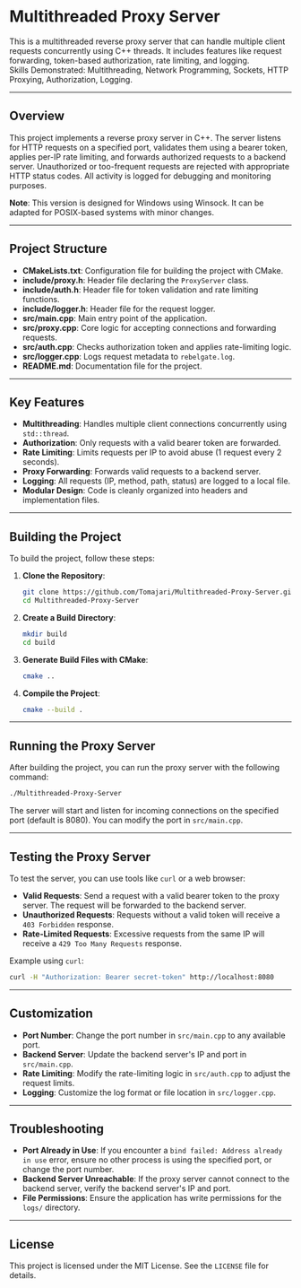 # Multithreaded Proxy Server
This is a multithreaded reverse proxy server that can handle multiple client requests concurrently using C++ threads. It includes features like request forwarding, token-based authorization, rate limiting, and logging.  
Skills Demonstrated: Multithreading, Network Programming, Sockets, HTTP Proxying, Authorization, Logging.

---

## Overview

This project implements a reverse proxy server in C++. The server listens for HTTP requests on a specified port, validates them using a bearer token, applies per-IP rate limiting, and forwards authorized requests to a backend server. Unauthorized or too-frequent requests are rejected with appropriate HTTP status codes. All activity is logged for debugging and monitoring purposes.

**Note**: This version is designed for Windows using Winsock. It can be adapted for POSIX-based systems with minor changes.

---

## Project Structure

- **CMakeLists.txt**: Configuration file for building the project with CMake.
- **include/proxy.h**: Header file declaring the `ProxyServer` class.
- **include/auth.h**: Header file for token validation and rate limiting functions.
- **include/logger.h**: Header file for the request logger.
- **src/main.cpp**: Main entry point of the application.
- **src/proxy.cpp**: Core logic for accepting connections and forwarding requests.
- **src/auth.cpp**: Checks authorization token and applies rate-limiting logic.
- **src/logger.cpp**: Logs request metadata to `rebelgate.log`.
- **README.md**: Documentation file for the project.

---

## Key Features

- **Multithreading**: Handles multiple client connections concurrently using `std::thread`.
- **Authorization**: Only requests with a valid bearer token are forwarded.
- **Rate Limiting**: Limits requests per IP to avoid abuse (1 request every 2 seconds).
- **Proxy Forwarding**: Forwards valid requests to a backend server.
- **Logging**: All requests (IP, method, path, status) are logged to a local file.
- **Modular Design**: Code is cleanly organized into headers and implementation files.

---

## Building the Project

To build the project, follow these steps:

1. **Clone the Repository**:
   ```bash
   git clone https://github.com/Tomajari/Multithreaded-Proxy-Server.git
   cd Multithreaded-Proxy-Server
   ```

2. **Create a Build Directory**:
   ```bash
   mkdir build
   cd build
   ```

3. **Generate Build Files with CMake**:
   ```bash
   cmake ..
   ```

4. **Compile the Project**:
   ```bash
   cmake --build .
   ```

---

## Running the Proxy Server

After building the project, you can run the proxy server with the following command:

```bash
./Multithreaded-Proxy-Server
```

The server will start and listen for incoming connections on the specified port (default is 8080). You can modify the port in `src/main.cpp`.

---

## Testing the Proxy Server

To test the server, you can use tools like `curl` or a web browser:

- **Valid Requests**: Send a request with a valid bearer token to the proxy server. The request will be forwarded to the backend server.
- **Unauthorized Requests**: Requests without a valid token will receive a `403 Forbidden` response.
- **Rate-Limited Requests**: Excessive requests from the same IP will receive a `429 Too Many Requests` response.

Example using `curl`:
```bash
curl -H "Authorization: Bearer secret-token" http://localhost:8080
```

---

## Customization

- **Port Number**: Change the port number in `src/main.cpp` to any available port.
- **Backend Server**: Update the backend server's IP and port in `src/main.cpp`.
- **Rate Limiting**: Modify the rate-limiting logic in `src/auth.cpp` to adjust the request limits.
- **Logging**: Customize the log format or file location in `src/logger.cpp`.

---

## Troubleshooting

- **Port Already in Use**: If you encounter a `bind failed: Address already in use` error, ensure no other process is using the specified port, or change the port number.
- **Backend Server Unreachable**: If the proxy server cannot connect to the backend server, verify the backend server's IP and port.
- **File Permissions**: Ensure the application has write permissions for the `logs/` directory.
---

## License

This project is licensed under the MIT License. See the `LICENSE` file for details.
